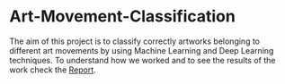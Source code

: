 # Art-Movement-Classification

The aim of this project is to classify correctly artworks belonging to different art movements by using Machine Learning and Deep Learning techniques.
To understand how we worked and to see the results of the work check the [Report](https://github.com/SimoneChieppa/Art-Movement-Classification/blob/main/report.pdf).
